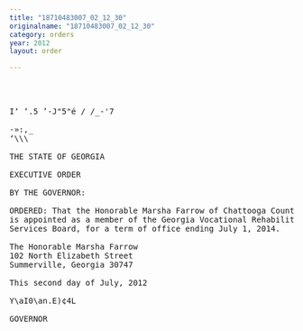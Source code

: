 ```yaml
---
title: "18710483007_02_12_30"
originalname: "18710483007_02_12_30"
category: orders
year: 2012
layout: order

---
```

<pre>
  
  

I‘ ‘.5 ’-J"5"é / /_-'7

-»:,_
‘\\\

THE STATE OF GEORGIA

EXECUTIVE ORDER

BY THE GOVERNOR:

ORDERED: That the Honorable Marsha Farrow of Chattooga County, Georgia,
is appointed as a member of the Georgia Vocational Rehabilitation
Services Board, for a term of office ending July 1, 2014.

The Honorable Marsha Farrow
102 North Elizabeth Street
Summerville, Georgia 30747

This second day of July, 2012

Y\aI0\an.E)¢4L

GOVERNOR

</pre>

